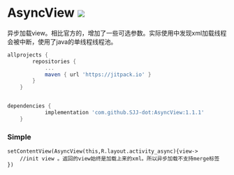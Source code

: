 # AsyncView [![](https://jitpack.io/v/SJJ-dot/AsyncView.svg)](https://jitpack.io/#SJJ-dot/AsyncView)

异步加载view。相比官方的，增加了一些可选参数。实际使用中发现xml加载线程会被中断，使用了java的单线程线程池。
```groovy
allprojects {
		repositories {
			...
			maven { url 'https://jitpack.io' }
		}
	}
```

```groovy

dependencies {
	        implementation 'com.github.SJJ-dot:AsyncView:1.1.1'
	}

```
### Simple
```
setContentView(AsyncView(this,R.layout.activity_async){view->
	//init view 。返回的view始终是加载上来的xml。所以异步加载不支持merge标签
})
```
